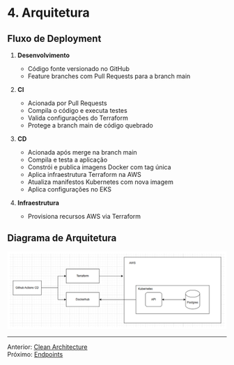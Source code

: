 # 4. Arquitetura

## Fluxo de Deployment

1. **Desenvolvimento**
   - Código fonte versionado no GitHub
   - Feature branches com Pull Requests para a branch main

2. **CI**
   - Acionada por Pull Requests
   - Compila o código e executa testes
   - Valida configurações do Terraform
   - Protege a branch main de código quebrado

3. **CD**
   - Acionada após merge na branch main
   - Compila e testa a aplicação
   - Constrói e publica imagens Docker com tag única
   - Aplica infraestrutura Terraform na AWS
   - Atualiza manifestos Kubernetes com nova imagem
   - Aplica configurações no EKS

4. **Infraestrutura**
   - Provisiona recursos AWS via Terraform

## Diagrama de Arquitetura

![Diagrama de arquitetura](./attachments/diagrama_arquitetura.png)

---
Anterior: [Clean Architecture](3_clean_architecture.md)  
Próximo: [Endpoints](5_endpoints.md)